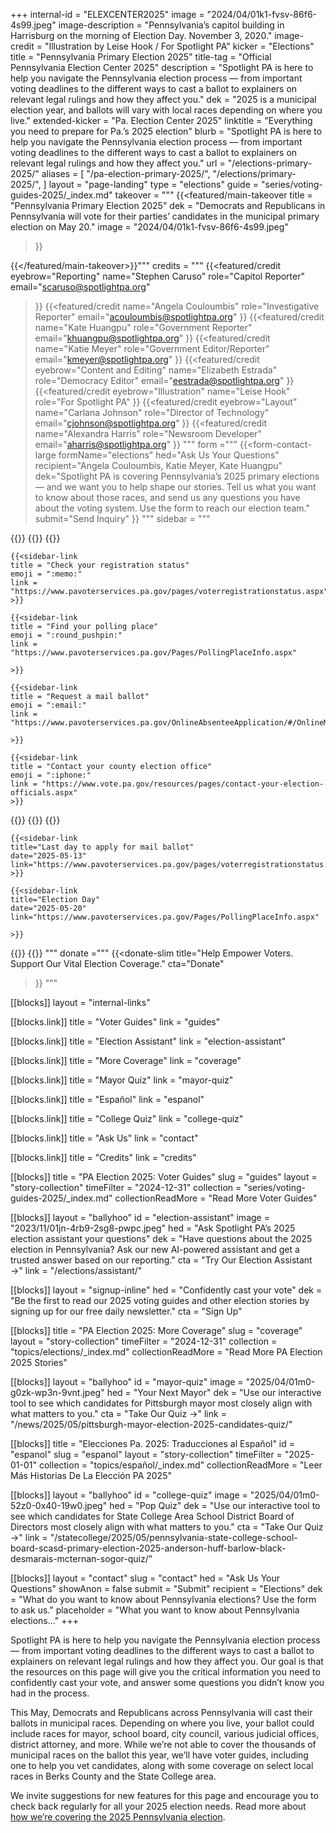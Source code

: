 +++
internal-id = "ELEXCENTER2025"
image = "2024/04/01k1-fvsv-86f6-4s99.jpeg"
image-description = "Pennsylvania’s capitol building in Harrisburg on the morning of Election Day. November 3, 2020."
image-credit = "Illustration by Leise Hook / For Spotlight PA"
kicker = "Elections"
title = "Pennsylvania Primary Election 2025"
title-tag = "Official Pennsylvania Election Center 2025"
description = "Spotlight PA is here to help you navigate the Pennsylvania election process — from important voting deadlines to the different ways to cast a ballot to explainers on relevant legal rulings and how they affect you."
dek = "2025 is a municipal election year, and ballots will vary with local races depending on where you live."
extended-kicker = "Pa. Election Center 2025"
linktitle = "Everything you need to prepare for Pa.’s 2025 election"
blurb = "Spotlight PA is here to help you navigate the Pennsylvania election process — from important voting deadlines to the different ways to cast a ballot to explainers on relevant legal rulings and how they affect you."
url = "/elections-primary-2025/"
aliases = [
  "/pa-election-primary-2025/",
  "/elections/primary-2025/",
]
layout = "page-landing"
type = "elections"
guide = "series/voting-guides-2025/_index.md"
takeover = """
{{<featured/main-takeover
  title = "Pennsylvania Primary Election 2025"
  dek = "Democrats and Republicans in Pennsylvania will vote for their parties’ candidates in the municipal primary election on May 20."
  image = "2024/04/01k1-fvsv-86f6-4s99.jpeg"
>}}

{{</featured/main-takeover>}}"""
credits = """
{{<featured/credit
    eyebrow="Reporting"
    name="Stephen Caruso"
    role="Capitol Reporter"
    email="scaruso@spotlightpa.org"
>}}
{{<featured/credit
    name="Angela Couloumbis"
    role="Investigative Reporter"
    email="acouloumbis@spotlightpa.org"
>}}
{{<featured/credit
    name="Kate Huangpu"
    role="Government Reporter"
    email="khuangpu@spotlightpa.org"
>}}
{{<featured/credit
    name="Katie Meyer"
    role="Government Editor/Reporter"
    email="kmeyer@spotlightpa.org"
>}}
{{<featured/credit
    eyebrow="Content and Editing"
    name="Elizabeth Estrada"
    role="Democracy Editor"
    email="eestrada@spotlightpa.org"
>}}
{{<featured/credit
    eyebrow="Illustration"
    name="Leise Hook"
    role="For Spotlight PA"
>}}
{{<featured/credit
    eyebrow="Layout"
    name="Carlana Johnson"
    role="Director of Technology"
    email="cjohnson@spotlightpa.org"
>}}
{{<featured/credit
    name="Alexandra Harris"
    role="Newsroom Developer"
    email="aharris@spotlightpa.org"
>}}
"""
form ="""
{{<form-contact-large
  formName="elections"
  hed="Ask Us Your Questions"
  recipient="Angela Couloumbis, Katie Meyer, Kate Huangpu"
  dek="Spotlight PA is covering Pennsylvania’s 2025 primary elections — and we want you to help shape our stories. Tell us what you want to know about those races, and send us any questions you have about the voting system. Use the form to reach our election team."
  submit="Send Inquiry"
>}}
"""
sidebar = """
<link
  rel="stylesheet"
  href="https://unpkg.com/add-to-calendar-button@1.14.6/assets/css/atcb.min.css"
/>
{{<landing-sidebar>}}
  {{<sidebar-links hed="State Election Resources">}}
    {{<sidebar-link
    title = "Register to vote"
    emoji = ":ballot_box_with_ballot:"
    link = "https://www.pavoterservices.pa.gov/pages/VoterRegistrationApplication.aspx"
    >}}

    {{<sidebar-link
    title = "Check your registration status"
    emoji = ":memo:"
    link = "https://www.pavoterservices.pa.gov/pages/voterregistrationstatus.aspx"
    >}}

    {{<sidebar-link
    title = "Find your polling place"
    emoji = ":round_pushpin:"
    link = "https://www.pavoterservices.pa.gov/Pages/PollingPlaceInfo.aspx"

    >}}

    {{<sidebar-link
    title = "Request a mail ballot"
    emoji = ":email:"
    link = "https://www.pavoterservices.pa.gov/OnlineAbsenteeApplication/#/OnlineMailInBegin"

    >}}

    {{<sidebar-link
    title = "Contact your county election office"
    emoji = ":iphone:"
    link = "https://www.vote.pa.gov/resources/pages/contact-your-election-officials.aspx"
    >}}
  {{</sidebar-links>}}
  {{<sidebar-links hed="Key Dates" event="true">}}
    {{<sidebar-link
    title="Last day to register to vote"
    date="2025-05-05"
    link="https://www.pavoterservices.pa.gov/pages/VoterRegistrationApplication.aspx"
    >}}

    {{<sidebar-link
    title="Last day to apply for mail ballot"
    date="2025-05-13"
    link="https://www.pavoterservices.pa.gov/pages/voterregistrationstatus.aspx"
    >}}

    {{<sidebar-link
    title="Election Day"
    date="2025-05-20"
    link="https://www.pavoterservices.pa.gov/Pages/PollingPlaceInfo.aspx"

    >}}
  {{</sidebar-links>}}
{{</landing-sidebar>}}
"""
donate ="""
{{<donate-slim
    title="Help Empower Voters. Support Our Vital Election Coverage."
    cta="Donate"
>}}
"""

[[blocks]]
layout = "internal-links"

[[blocks.link]]
title = "Voter Guides"
link = "guides"

[[blocks.link]]
title = "Election Assistant"
link = "election-assistant"

[[blocks.link]]
title = "More Coverage"
link = "coverage"

[[blocks.link]]
title = "Mayor Quiz"
link = "mayor-quiz"

[[blocks.link]]
title = "Español"
link = "espanol"

[[blocks.link]]
title = "College Quiz"
link = "college-quiz"

[[blocks.link]]
title = "Ask Us"
link = "contact"

[[blocks.link]]
title = "Credits"
link = "credits"

[[blocks]]
title = "PA Election 2025: Voter Guides"
slug = "guides"
layout = "story-collection"
timeFilter = "2024-12-31"
collection = "series/voting-guides-2025/_index.md"
collectionReadMore = "Read More Voter Guides"

[[blocks]]
layout = "ballyhoo"
id = "election-assistant"
image = "2023/11/01jn-4rb9-2sg8-pwpc.jpeg"
hed = "Ask Spotlight PA’s 2025 election assistant your questions"
dek = "Have questions about the 2025 election in Pennsylvania? Ask our new AI-powered assistant and get a trusted answer based on our reporting."
cta = "Try Our Election Assistant →"
link = "/elections/assistant/"

[[blocks]]
layout = "signup-inline"
hed = "Confidently cast your vote"
dek = "Be the first to read our 2025 voting guides and other election stories by signing up for our free daily newsletter."
cta = "Sign Up"

[[blocks]]
title = "PA Election 2025: More Coverage"
slug = "coverage"
layout = "story-collection"
timeFilter = "2024-12-31"
collection = "topics/elections/_index.md"
collectionReadMore = "Read More PA Election 2025 Stories"

[[blocks]]
layout = "ballyhoo"
id = "mayor-quiz"
image = "2025/04/01m0-g0zk-wp3n-9vnt.jpeg"
hed = "Your Next Mayor"
dek = "Use our interactive tool to see which candidates for Pittsburgh mayor most closely align with what matters to you."
cta = "Take Our Quiz →"
link = "/news/2025/05/pittsburgh-mayor-election-2025-candidates-quiz/"

[[blocks]]
title = "Elecciones Pa. 2025: Traducciones al Español"
id = "espanol"
slug = "espanol"
layout = "story-collection"
timeFilter = "2025-01-01"
collection = "topics/español/_index.md"
collectionReadMore = "Leer Más Historias De La Elección PA 2025"

[[blocks]]
layout = "ballyhoo"
id = "college-quiz"
image = "2025/04/01m0-52z0-0x40-19w0.jpeg"
hed = "Pop Quiz"
dek = "Use our interactive tool to see which candidates for State College Area School District Board of Directors most closely align with what matters to you."
cta = "Take Our Quiz →"
link = "/statecollege/2025/05/pennsylvania-state-college-school-board-scasd-primary-election-2025-anderson-huff-barlow-black-desmarais-mcternan-sogor-quiz/"

[[blocks]]
layout = "contact"
slug = "contact"
hed = "Ask Us Your Questions"
showAnon = false
submit = "Submit"
recipient = "Elections"
dek = "What do you want to know about Pennsylvania elections? Use the form to ask us."
placeholder = "What you want to know about Pennsylvania elections…"
+++


Spotlight PA is here to help you navigate the Pennsylvania election process — from important voting deadlines to the different ways to cast a ballot to explainers on relevant legal rulings and how they affect you. Our goal is that the resources on this page will give you the critical information you need to confidently cast your vote, and answer some questions you didn’t know you had in the process.

This May, Democrats and Republicans across Pennsylvania will cast their ballots in municipal races. Depending on where you live, your ballot could include races for mayor, school board, city council, various judicial offices, district attorney, and more. While we’re not able to cover the thousands of municipal races on the ballot this year, we’ll have voter guides, including one to help you vet candidates, along with some coverage on select local races in Berks County and the State College area. 

We invite suggestions for new features for this page and encourage you to check back regularly for all your 2025 election needs. Read more about [how we’re covering the 2025 Pennsylvania election](https://www.spotlightpa.org/news/2025/04/pennsylvania-2025-primary-election-coverage-municipal/).



